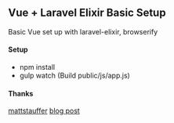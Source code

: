 ## Vue + Laravel Elixir Basic Setup

Basic Vue set up with laravel-elixir, browserify

#### Setup

* npm install
* gulp watch (Build public/js/app.js)

#### Thanks

[mattstauffer](https://github.com/mattstauffer)
[blog post](http://blog.tighten.co/setting-up-your-first-vuejs-site-using-laravel-elixir-and-vueify)
